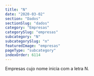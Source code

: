 ```yaml
---
title: "N"
date: "2020-03-02"
section: "Dados"
sectionSlug: "dados"
category: "Empresas"
categorySlug: "empresas"
subcategory: "N"
subcategorySlug: "n"
featuredImage: "empresas"
pageType: "subcategory"
indexOrder: 6114
---
```


Empresas cujo nome inicia com a letra N.